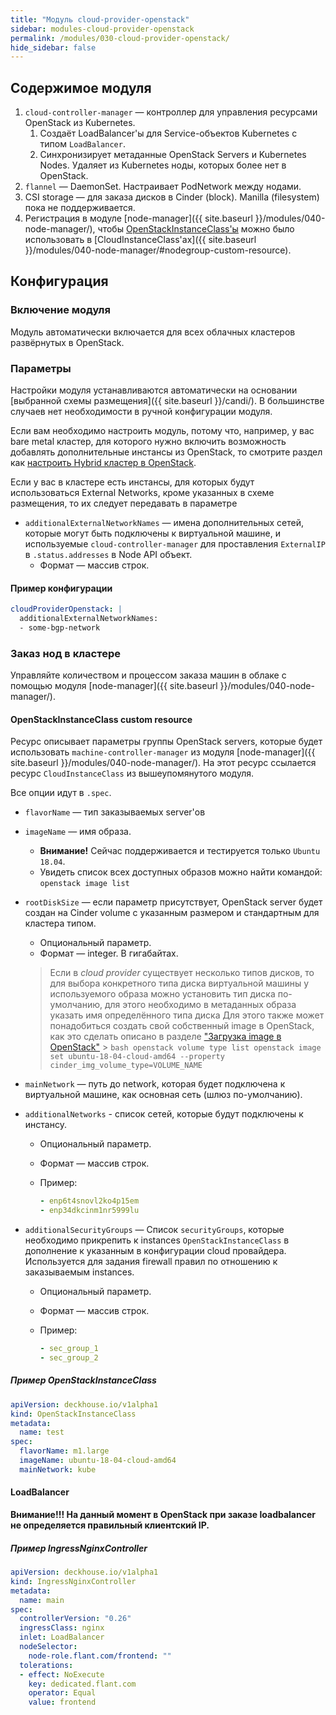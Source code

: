 ```yaml
---
title: "Модуль cloud-provider-openstack"
sidebar: modules-cloud-provider-openstack
permalink: /modules/030-cloud-provider-openstack/
hide_sidebar: false
---
```


## Содержимое модуля

1. `cloud-controller-manager` — контроллер для управления ресурсами OpenStack из Kubernetes.
    1. Создаёт LoadBalancer'ы для Service-объектов Kubernetes с типом `LoadBalancer`.
    2. Синхронизирует метаданные OpenStack Servers и Kubernetes Nodes. Удаляет из Kubernetes ноды, которых более нет в OpenStack.
2. `flannel` — DaemonSet. Настраивает PodNetwork между нодами.
3. CSI storage — для заказа дисков в Cinder (block). Manilla (filesystem) пока не поддерживается.
4. Регистрация в модуле [node-manager]({{ site.baseurl }}/modules/040-node-manager/), чтобы [OpenStackInstanceClass'ы](#openstackinstanceclass-custom-resource) можно было использовать в [CloudInstanceClass'ах]({{ site.baseurl }}/modules/040-node-manager/#nodegroup-custom-resource).


## Конфигурация

### Включение модуля

Модуль автоматически включается для всех облачных кластеров развёрнутых в OpenStack.

### Параметры
Настройки модуля устанавливаются автоматически на основании [выбранной схемы размещения]({{ site.baseurl }}/candi/). В 
большинстве случаев нет необходимости в ручной конфигурации модуля.

Если вам необходимо настроить модуль, потому что, например, у вас bare metal кластер, для которого нужно включить
возможность добавлять дополнительные инстансы из OpenStack, то смотрите раздел как [настроить Hybrid кластер в OpenStack](hybrid_cluster.html).

Если у вас в кластере есть инстансы, для которых будут использоваться External Networks, кроме указанных в схеме размещения,
то их следует передавать в параметре

* `additionalExternalNetworkNames` — имена дополнительных сетей, которые могут быть подключены к виртуальной машине, и используемые `cloud-controller-manager` для проставления `ExternalIP` в `.status.addresses` в Node API объект.
    * Формат — массив строк.

#### Пример конфигурации

```yaml
cloudProviderOpenstack: |
  additionalExternalNetworkNames:
  - some-bgp-network
```

### Заказ нод в кластере

Управляйте количеством и процессом заказа машин в облаке с помощью модуля [node-manager]({{ site.baseurl }}/modules/040-node-manager/).

#### OpenStackInstanceClass custom resource

Ресурс описывает параметры группы OpenStack servers, которые будет использовать `machine-controller-manager` из модуля [node-manager]({{ site.baseurl }}/modules/040-node-manager/). На этот ресурс ссылается ресурс `CloudInstanceClass` из вышеупомянутого модуля.

Все опции идут в `.spec`.

* `flavorName` — тип заказываемых server'ов
* `imageName` — имя образа.
    * **Внимание!** Сейчас поддерживается и тестируется только `Ubuntu 18.04`.
    * Увидеть список всех доступных образов можно найти командой: `openstack image list`
* `rootDiskSize` — если параметр присутствует, OpenStack server будет создан на Cinder volume с указанным размером и стандартным для кластера типом.
    * Опциональный параметр.
    * Формат — integer. В гигабайтах.
    > Если в *cloud provider* существует несколько типов дисков, то для выбора конкретного типа диска виртуальной машины у используемого образа можно установить тип диска по-умолчанию, для этого необходимо в метаданных образа указать имя определённого типа диска
    > Для этого также может понадобиться создать свой собственный image в OpenStack, как это сделать описано в разделе ["Загрузка image в OpenStack"](upload_image.html) 
      > ```bash
        openstack volume type list
        openstack image set ubuntu-18-04-cloud-amd64 --property cinder_img_volume_type=VOLUME_NAME
        ```

* `mainNetwork` — путь до network, которая будет подключена к виртуальной машине, как основная сеть (шлюз по-умолчанию).
* `additionalNetworks` - список сетей, которые будут подключены к инстансу.
    * Опциональный параметр.
    * Формат — массив строк.
    * Пример:

      ```yaml
      - enp6t4snovl2ko4p15em
      - enp34dkcinm1nr5999lu
      ```
* `additionalSecurityGroups` — Список `securityGroups`, которые необходимо прикрепить к instances `OpenStackInstanceClass` в дополнение к указанным в конфигурации cloud провайдера. Используется для задания firewall правил по отношению к заказываемым instances.
    * Опциональный параметр.
    * Формат — массив строк.
    * Пример:

      ```yaml
      - sec_group_1
      - sec_group_2
      ```

##### Пример OpenStackInstanceClass

```yaml
apiVersion: deckhouse.io/v1alpha1
kind: OpenStackInstanceClass
metadata:
  name: test
spec:
  flavorName: m1.large
  imageName: ubuntu-18-04-cloud-amd64
  mainNetwork: kube
```

#### LoadBalancer
**Внимание!!! На данный момент в OpenStack при заказе loadbalancer не определяется правильный клиентский IP.**

##### Пример IngressNginxController

```yaml
apiVersion: deckhouse.io/v1alpha1
kind: IngressNginxController
metadata:
  name: main
spec:
  controllerVersion: "0.26"
  ingressClass: nginx
  inlet: LoadBalancer
  nodeSelector:
    node-role.flant.com/frontend: ""
  tolerations:
  - effect: NoExecute
    key: dedicated.flant.com
    operator: Equal
    value: frontend
```
